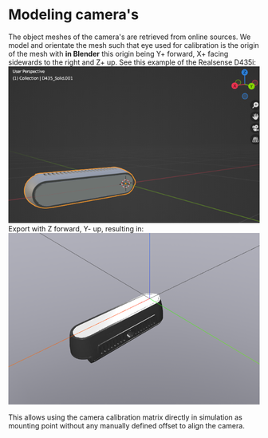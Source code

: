 # Modeling camera's

The object meshes of the camera's are retrieved from online sources. We model and orientate the mesh such that eye used
for calibration is the origin of the mesh with **in Blender** this origin being Y+ forward, X+ facing sidewards to the
right and Z+ up. See this example of the Realsense D435i:
![](d435_in_blender.png)
Export with Z forward, Y- up, resulting in:
![](d435_in_simulation.png)

This allows using the camera calibration matrix directly in simulation as mounting point without any manually defined
offset to align the camera.
